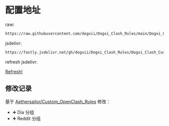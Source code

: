 # 配置地址

raw:

```txt
https://raw.githubusercontent.com/dogxii/Dogxi_Clash_Rules/main/Dogxi_Clash_Custom.ini
```

jsdelivr:

```txt
https://fastly.jsdelivr.net/gh/dogxii/Dogxi_Clash_Rules/Dogxi_Clash_Custom.ini
```

refresh jsdelivr:

[Refresh!](https://purge.jsdelivr.net/gh/dogxii/Dogxi_Clash_Rules/Dogxi_Clash_Custom.ini)

## 修改记录

基于 [Aethersailor/Custom_OpenClash_Rules](https://github.com/Aethersailor/Custom_OpenClash_Rules/blob/main/cfg/README.md) 修改：

- ➕ Dia 分组
- ➕ Reddit 分组
